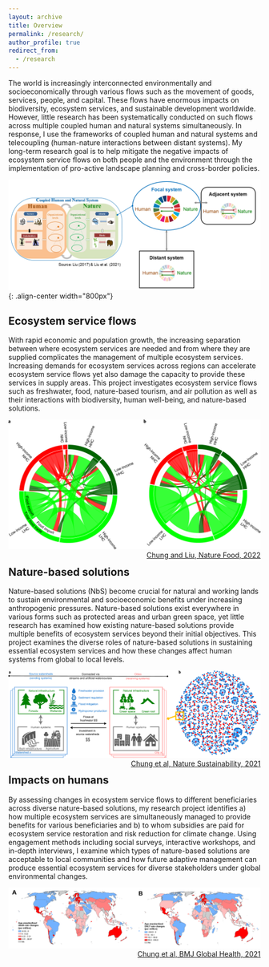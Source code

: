 ```yaml
---
layout: archive
title: Overview
permalink: /research/
author_profile: true
redirect_from:
  - /research
---
```



The world is increasingly interconnected environmentally and socioeconomically through various flows such as the movement of goods, services, people, and capital. These flows have enormous impacts on biodiversity, ecosystem services, and sustainable development worldwide. However, little research has been systematically conducted on such flows across multiple coupled human and natural systems simultaneously. In response, I use the frameworks of coupled human and natural systems and telecoupling (human-nature interactions between distant systems). My long-term research goal is to help mitigate the negative impacts of ecosystem service flows on both people and the environment through the implementation of pro-active landscape planning and cross-border policies.

![CHANSframework](../images/CHANS_Telecoupling_framework.png){: .align-center width="800px"}

## Ecosystem service flows

With rapid economic and population growth, the increasing separation between where ecosystem services are needed and from where they are supplied complicates the management of multiple ecosystem services. Increasing demands for ecosystem services across regions can accelerate ecosystem service flows yet also damage the capacity to provide these services in supply areas. This project investigates ecosystem service flows such as freshwater, food, nature-based tourism, and air pollution as well as their interactions with biodiversity, human well-being, and nature-based solutions.

<p align="center">
 <img src="../images/Chung_Liu_2022_NF_flow_map.png" width="600px" alt="FoodFlow">
 <br>
 <span style="float: right;"><a href="https://www.nature.com/articles/s43016-022-00499-7">Chung and Liu, Nature Food, 2022</a></span>
</p>

## Nature-based solutions

Nature-based solutions (NbS) become crucial for natural and working lands to sustain environmental and socioeconomic benefits under increasing anthropogenic pressures. Nature-based solutions exist everywhere in various forms such as protected areas and urban green space, yet little research has examined how existing nature-based solutions provide multiple benefits of ecosystem services beyond their initial objectives. This project examines the diverse roles of nature-based solutions in sustaining essential ecosystem services and how these changes affect human systems from global to local levels.

<p align="center">
 <img src="../images/Chung_et_al_2021_NS_network.png" width="700px" alt="NbSnetwork">
 <br>
 <span style="float: right;"><a href="https://www.nature.com/articles/s41893-021-00786-4">Chung et al, Nature Sustainability, 2021</a></span>
</p>


## Impacts on humans

By assessing changes in ecosystem service flows to different beneficiaries across diverse nature-based solutions, my research project identifies a) how multiple ecosystem services are simultaneously managed to provide benefits for various beneficiaries and b) to whom subsidies are paid for ecosystem service restoration and risk reduction for climate change. 
Using engagement methods including social surveys, interactive workshops, and in-depth interviews, I examine which types of nature-based solutions are acceptable to local communities and how future adaptive management can produce essential ecosystem services for diverse stakeholders under global environmental changes.

<p align="center">
 <img src="../images/Chung_et_al_2021_bmjgh_health.png" width="800px" alt="TradeHealth">
 <br>
 <span style="float: right;"><a href="https://gh.bmj.com/content/6/11/e006394.abstract">Chung et al, BMJ Global Health, 2021</a></span>
</p>

